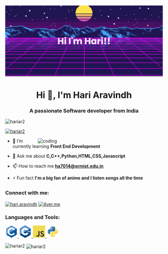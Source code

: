 ![logo](https://github.com/HariAr2/HariAr2/blob/main/banner.png)
<h1 align="center">Hi 👋, I'm Hari Aravindh</h1>
<h3 align="center">A passionate Software developer from India</h3>


<p align="left"> <img src="https://komarev.com/ghpvc/?username=hariar2&label=Profile%20views&color=0e75b6&style=flat" alt="hariar2" /> </p>


<p align="left"> <a href="https://github.com/ryo-ma/github-profile-trophy"><img src="https://github-profile-trophy.vercel.app/?username=hariar2" alt="hariar2" /></a> </p>

<img align="right" alt="coding" width="400" src="https://i.pinimg.com/originals/06/60/ef/0660efe82fa3da42ed56eef013171835.gif">

- 🌱 I’m currently learning **Front End Development**

- 💬 Ask me about **C,C++,Python,HTML,CSS,Javascript**

- 📫 How to reach me **ha7014@srmist.edu.in**

- ⚡ Fun fact **I'm a big fan of anime and I listen songs all the time**

<h3 align="left">Connect with me:</h3>
<p align="left">
<a href="https://linkedin.com/in/hari aravindh" target="blank"><img align="center" src="https://raw.githubusercontent.com/rahuldkjain/github-profile-readme-generator/master/src/images/icons/Social/linked-in-alt.svg" alt="hari aravindh" height="30" width="40" /></a>
<a href="https://instagram.com/4ver.me" target="blank"><img align="center" src="https://raw.githubusercontent.com/rahuldkjain/github-profile-readme-generator/master/src/images/icons/Social/instagram.svg" alt="4ver.me" height="30" width="40" /></a>
</p>

<h3 align="left">Languages and Tools:</h3>
<p align="left"> <a href="https://www.cprogramming.com/" target="_blank" rel="noreferrer"> <img src="https://raw.githubusercontent.com/devicons/devicon/master/icons/c/c-original.svg" alt="c" width="40" height="40"/> </a> <a href="https://www.w3schools.com/cpp/" target="_blank" rel="noreferrer"> <img src="https://raw.githubusercontent.com/devicons/devicon/master/icons/cplusplus/cplusplus-original.svg" alt="cplusplus" width="40" height="40"/> </a> <a href="https://developer.mozilla.org/en-US/docs/Web/JavaScript" target="_blank" rel="noreferrer"> <img src="https://raw.githubusercontent.com/devicons/devicon/master/icons/javascript/javascript-original.svg" alt="javascript" width="40" height="40"/> </a> <a href="https://www.python.org" target="_blank" rel="noreferrer"> <img src="https://raw.githubusercontent.com/devicons/devicon/master/icons/python/python-original.svg" alt="python" width="40" height="40"/> </a> </p>

<p><img align="left" src="https://github-readme-stats.vercel.app/api/top-langs?username=hariar2&show_icons=true&locale=en&layout=compact" alt="hariar2" /></p>

<p>&nbsp;<img align="center" src="https://github-readme-stats.vercel.app/api?username=hariar2&show_icons=true&locale=en" alt="hariar2" /></p>
